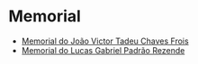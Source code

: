 # Memorial

- [Memorial do João Victor Tadeu Chaves Frois](./memorial_frois.md)
- [Memorial do Lucas Gabriel Padrão Rezende](./memorial_lucas.md)